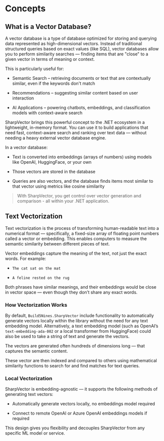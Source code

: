 # Concepts

## What is a Vector Database?

A vector database is a type of database optimized for storing and querying data represented as high-dimensional vectors. Instead of traditional structured queries based on exact values (like SQL), vector databases allow you to perform similarity searches — finding items that are "close" to a given vector in terms of meaning or context.

This is particularly useful for:

- Semantic Search – retrieving documents or text that are contextually similar, even if the keywords don't match

- Recommendations – suggesting similar content based on user interaction

- AI Applications – powering chatbots, embeddings, and classification models with context-aware search

SharpVector brings this powerful concept to the .NET ecosystem in a lightweight, in-memory format. You can use it to build applications that need fast, context-aware search and ranking over text data — without needing a heavy external vector database engine.

In a vector database:

- Text is converted into embeddings (arrays of numbers) using models like OpenAI, HuggingFace, or your own

- Those vectors are stored in the database

- Queries are also vectors, and the database finds items most similar to that vector using metrics like cosine similarity

> With SharpVector, you get control over vector generation and comparison - all within your .NET application.

## Text Vectorization

Text vectorization is the process of transforming human-readable text into a numerical format — specifically, a fixed-size array of floating point numbers called a vector or embedding. This enables computers to measure the semantic similarity between different pieces of text.

Vector embeddings capture the meaning of the text, not just the exact words. For example:

- `The cat sat on the mat`

- `A feline rested on the rug`

Both phrases have similar meanings, and their embeddings would be close in vector space — even though they don’t share any exact words.

### How Vectorization Works

By default, `Build5Nines.SharpVector` include functionality to automatically generate vectors locally within the library without the need for any text embedding model. Alternatively, a text embedding model (such as OpenAI’s `text-embedding-ada-002` or a local transformer from HuggingFace) could also be used to take a string of text and generate the vectors.

The vectors are generated often hundreds of dimensions long — that captures the semantic content.

These vector are then indexed and compared to others using mathematical similarity functions to search for and find matches for text queries.

### Local Vectorization

SharpVector is embedding-agnostic — it supports the following methods of generating text vectors:

- Automatically generate vectors locally, no embeddings model required

- Connect to remote OpenAI or Azure OpenAI embeddings models if required

This design gives you flexibility and decouples SharpVector from any specific ML model or service.

<!-- ## How SharpVector Stores Data

Structure of a vector record: vector + text + optional metadata

VectorDatabase<T> class and its generic metadata support

Memory-only storage design (no persistence layer)

Efficiency and limits of in-memory approach

## Similarity Search

How similarity is calculated

Default algorithm: cosine similarity

Other supported measures: Euclidean, Manhattan (if applicable)

Custom similarity function support

## Metadata & Tagging

Associating custom metadata with each vector

Filtering/searching based on metadata

Practical examples: source IDs, tags, timestamps

## Search Strategies

topK search and score explanation

Multi-vector or bulk search patterns

Use cases for ranked results

## Extensibility

Custom vectorizer pipeline (external embedding model)

Plug-and-play similarity functions

Extending metadata filtering capabilities

## Best Practices

Embedding consistency (keep vector dimensions aligned)

Normalizing vectors

Managing memory usage

Tips for batch processing -->